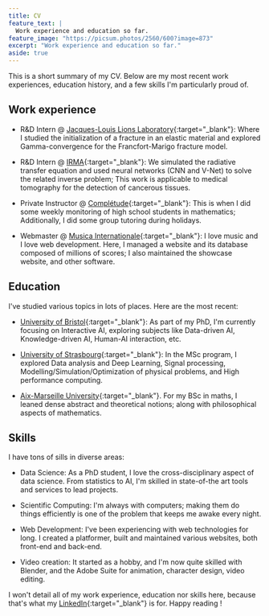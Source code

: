 ```yaml
---
title: CV
feature_text: |
  Work experience and education so far.
feature_image: "https://picsum.photos/2560/600?image=873"
excerpt: "Work experience and education so far."
aside: true
---
```


This is a short summary of my CV. Below are my most recent work experiences, education history, and a few skills I'm particularly proud of.

## Work experience

- R&D Intern @ [Jacques-Louis Lions Laboratory](https://www.ljll.math.upmc.fr/en/the-laboratory/?lang=fr){:target="_blank"}: Where I studied the initialization of a fracture in an elastic material and explored Gamma-convergence for the Francfort-Marigo fracture model.

- R&D Intern @ [IRMA](https://irma.math.unistra.fr/){:target="_blank"}: We simulated the radiative transfer equation and used neural networks (CNN and V-Net) to solve the related inverse problem; This work is applicable to medical tomography for the detection of cancerous tissues.

- Private Instructor @ [Complétude](https://www.completude.com/){:target="_blank"}: This is when I did some weekly monitoring of high school students in mathematics; Additionally, I did some group tutoring during holidays.

- Webmaster @ [Musica Internationale](https://www.musicanet.org/en/){:target="_blank"}: I love music and I love web development. Here, I managed a website and its database composed of millions of scores; I also maintained the showcase website, and other software.


## Education

I've studied various topics in lots of places. Here are the most recent:
- [University of Bristol](https://www.bristol.ac.uk/cdt/interactive-ai/){:target="_blank"}: As part of my PhD, I'm currently focusing on Interactive AI, exploring subjects like Data-driven AI, Knowledge-driven AI, Human-AI interaction, etc.

- [University of Strasbourg](https://mathinfo.unistra.fr/){:target="_blank"}: In the MSc program, I explored Data analysis and Deep Learning, Signal processing, Modelling/Simulation/Optimization of physical problems, and High performance computing.

- [Aix-Marseille University](https://sciences.univ-amu.fr/fr){:target="_blank"}. For my BSc in maths, I leaned dense abstract and theoretical notions; along with philosophical aspects of mathematics. 

## Skills

I have tons of sills in diverse areas:
- Data Science: As a PhD student, I love the cross-disciplinary aspect of data science. From statistics to AI, I'm skilled in state-of-the art tools and services to lead projects.

- Scientific Computing: I'm always with computers; making them do things efficiently is one of the problem that keeps me awake every night.

- Web Development: I've been experiencing with web technologies for long. I created a platformer, built and maintained various websites, both front-end and back-end. 

- Video creation: It started as a hobby, and I'm now quite skilled with Blender, and the Adobe Suite for animation, character design, video editing.

<!-- ### -->
I won't detail all of my work experience, education nor skills here, because that's what my [LinkedIn](https://www.linkedin.com/in/roussel-desmond-nzoyem/){:target="_blank"} is for. Happy reading !